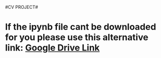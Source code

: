 #CV PROJECT#
<h1>If the ipynb file cant be downloaded for you please use this alternative link: <a href = "https://drive.google.com/file/d/12MN9HhjkdhCv1ndwSTJZGiwgOXFl1S4l/view?usp=sharing">Google Drive Link</a></h1>
